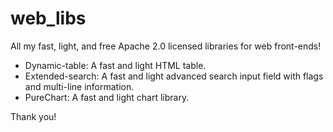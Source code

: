 # web_libs
All my fast, light, and free Apache 2.0 licensed libraries for web front-ends!

* Dynamic-table: A fast and light HTML table.
* Extended-search: A fast and light advanced search input field with flags and multi-line information.
* PureChart: A fast and light chart library.

Thank you!